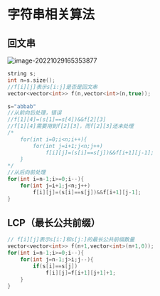 # 字符串相关算法

## 回文串

![image-20221029165353877](D:%5CHexo%5Cimage%5Cimage-20221029165353877.png)

```c++
string s;
int n=s.size();
//f[i][j]表示s[i:j]是否是回文串
vector<vector<int>> f(n,vector<int>(n,true));

s="abbab"
//从前向后处理，错误
//f[1][4]=(s[1]==s[4])&&f[2][3]
//f[1][4]需要用到f[2][3]，而f[2][3]还未处理
/*
    for(int i=0;i<n;i++){
        for(int j=i+1;j<n;j++)
            f[i][j]=(s[i]==s[j])&&f[i+1][j-1]; 
    }
*/
//从后向前处理
for(int i=n-1;i>=0;i--){
    for(int j=i+1;j<n;j++)
        f[i][j]=(s[i]==s[j])&&f[i+1][j-1];
}
```



## LCP（最长公共前缀）

```c++
// f[i][j]表示s[i:]和s[j:]的最长公共前缀数量
vector<vector<int>> f(n+1,vector<int>(n+1,0));
for(int i=n-1;i>=0;i--){
    for(int j=n-1;j>i;j--){
        if(s[i]==s[j])
            f[i][j]=f[i+1][j+1]+1;
    }
}
```

